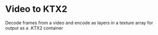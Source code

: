# Video to KTX2
Decode frames from a video and encode as layers in a texture array for output as a .KTX2 container

